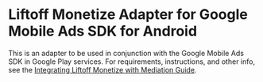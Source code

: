# Liftoff Monetize Adapter for Google Mobile Ads SDK for Android

This is an adapter to be used in conjunction with the Google Mobile Ads SDK
in Google Play services. For requirements, instructions, and other info, see the
[Integrating Liftoff Monetize with Mediation Guide](https://developers.google.com/admob/android/mediation/liftoff-monetize).
